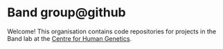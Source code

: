 # Band group@github

Welcome!  This organisation contains code repositories for projects in the Band lab at the [Centre for Human Genetics](https://www.chg.ox.ac.uk).
